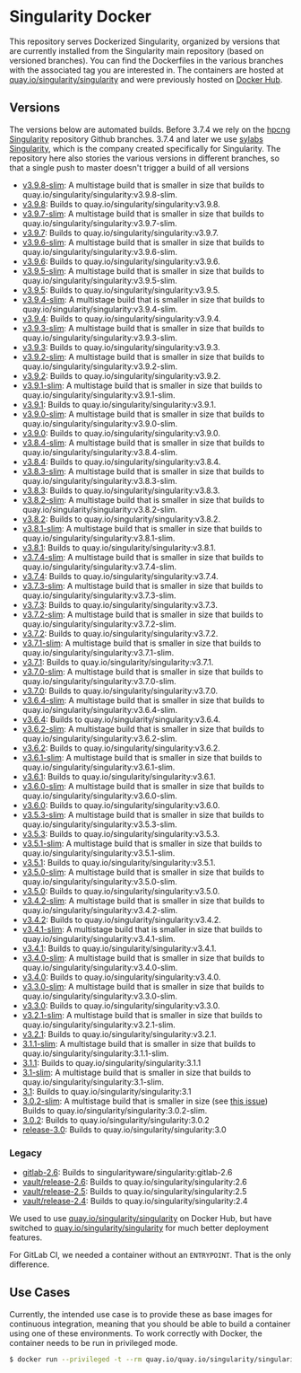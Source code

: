 # Singularity Docker

This repository serves Dockerized Singularity, organized by versions that
are currently installed from the Singularity main repository (based on
versioned branches). You can find the Dockerfiles in the various branches with
the associated tag you are interested in. The containers are hosted at 
[quay.io/singularity/singularity](https://quay.io/repository/singularity/singularity?tab=tags)
and were previously hosted on [Docker Hub](https://hub.docker.com/r/singularityware/singularity).

## Versions

The versions below are automated builds. Before 3.7.4 we rely on the [hpcng Singularity](https://github.com/hpcng/singularity)
repository Github branches. 3.7.4 and later we use [sylabs Singularity](https://github.com/sylabs/singularity), which
is the company created specifically for Singularity.
The repository here also stories the various versions in different branches, so that a single push to master doesn't trigger a build of all versions

 - [v3.9.8-slim](https://github.com/singularityhub/singularity-docker/tree/v3.9.8-slim): A multistage build that is smaller in size that builds to quay.io/singularity/singularity:v3.9.8-slim.
 - [v3.9.8](https://github.com/singularityhub/singularity-docker/tree/v3.9.8): Builds to quay.io/singularity/singularity:v3.9.8.
 - [v3.9.7-slim](https://github.com/singularityhub/singularity-docker/tree/v3.9.7-slim): A multistage build that is smaller in size that builds to quay.io/singularity/singularity:v3.9.7-slim.
 - [v3.9.7](https://github.com/singularityhub/singularity-docker/tree/v3.9.7): Builds to quay.io/singularity/singularity:v3.9.7.
 - [v3.9.6-slim](https://github.com/singularityhub/singularity-docker/tree/v3.9.6-slim): A multistage build that is smaller in size that builds to quay.io/singularity/singularity:v3.9.6-slim.
 - [v3.9.6](https://github.com/singularityhub/singularity-docker/tree/v3.9.6): Builds to quay.io/singularity/singularity:v3.9.6.
 - [v3.9.5-slim](https://github.com/singularityhub/singularity-docker/tree/v3.9.5-slim): A multistage build that is smaller in size that builds to quay.io/singularity/singularity:v3.9.5-slim.
 - [v3.9.5](https://github.com/singularityhub/singularity-docker/tree/v3.9.5): Builds to quay.io/singularity/singularity:v3.9.5.
 - [v3.9.4-slim](https://github.com/singularityhub/singularity-docker/tree/v3.9.4-slim): A multistage build that is smaller in size that builds to quay.io/singularity/singularity:v3.9.4-slim.
 - [v3.9.4](https://github.com/singularityhub/singularity-docker/tree/v3.9.4): Builds to quay.io/singularity/singularity:v3.9.4.
 - [v3.9.3-slim](https://github.com/singularityhub/singularity-docker/tree/v3.9.3-slim): A multistage build that is smaller in size that builds to quay.io/singularity/singularity:v3.9.3-slim.
 - [v3.9.3](https://github.com/singularityhub/singularity-docker/tree/v3.9.3): Builds to quay.io/singularity/singularity:v3.9.3.
 - [v3.9.2-slim](https://github.com/singularityhub/singularity-docker/tree/v3.9.2-slim): A multistage build that is smaller in size that builds to quay.io/singularity/singularity:v3.9.2-slim.
 - [v3.9.2](https://github.com/singularityhub/singularity-docker/tree/v3.9.2): Builds to quay.io/singularity/singularity:v3.9.2.
 - [v3.9.1-slim](https://github.com/singularityhub/singularity-docker/tree/v3.9.1-slim): A multistage build that is smaller in size that builds to quay.io/singularity/singularity:v3.9.1-slim.
 - [v3.9.1](https://github.com/singularityhub/singularity-docker/tree/v3.9.1): Builds to quay.io/singularity/singularity:v3.9.1.
 - [v3.9.0-slim](https://github.com/singularityhub/singularity-docker/tree/v3.9.0-slim): A multistage build that is smaller in size that builds to quay.io/singularity/singularity:v3.9.0-slim.
 - [v3.9.0](https://github.com/singularityhub/singularity-docker/tree/v3.9.0): Builds to quay.io/singularity/singularity:v3.9.0.
 - [v3.8.4-slim](https://github.com/singularityhub/singularity-docker/tree/v3.8.4-slim): A multistage build that is smaller in size that builds to quay.io/singularity/singularity:v3.8.4-slim.
 - [v3.8.4](https://github.com/singularityhub/singularity-docker/tree/v3.8.3): Builds to quay.io/singularity/singularity:v3.8.4.
 - [v3.8.3-slim](https://github.com/singularityhub/singularity-docker/tree/v3.8.3-slim): A multistage build that is smaller in size that builds to quay.io/singularity/singularity:v3.8.3-slim.
 - [v3.8.3](https://github.com/singularityhub/singularity-docker/tree/v3.8.3): Builds to quay.io/singularity/singularity:v3.8.3.
 - [v3.8.2-slim](https://github.com/singularityhub/singularity-docker/tree/v3.8.2-slim): A multistage build that is smaller in size that builds to quay.io/singularity/singularity:v3.8.2-slim.
 - [v3.8.2](https://github.com/singularityhub/singularity-docker/tree/v3.8.2): Builds to quay.io/singularity/singularity:v3.8.2.
 - [v3.8.1-slim](https://github.com/singularityhub/singularity-docker/tree/v3.8.1-slim): A multistage build that is smaller in size that builds to quay.io/singularity/singularity:v3.8.1-slim.
 - [v3.8.1](https://github.com/singularityhub/singularity-docker/tree/v3.8.1): Builds to quay.io/singularity/singularity:v3.8.1.
 - [v3.7.4-slim](https://github.com/singularityhub/singularity-docker/tree/v3.7.4-slim): A multistage build that is smaller in size that builds to quay.io/singularity/singularity:v3.7.4-slim.
 - [v3.7.4](https://github.com/singularityhub/singularity-docker/tree/v3.7.4): Builds to quay.io/singularity/singularity:v3.7.4.
 - [v3.7.3-slim](https://github.com/singularityhub/singularity-docker/tree/v3.7.3-slim): A multistage build that is smaller in size that builds to quay.io/singularity/singularity:v3.7.3-slim.
 - [v3.7.3](https://github.com/singularityhub/singularity-docker/tree/v3.7.3): Builds to quay.io/singularity/singularity:v3.7.3.
 - [v3.7.2-slim](https://github.com/singularityhub/singularity-docker/tree/v3.7.2-slim): A multistage build that is smaller in size that builds to quay.io/singularity/singularity:v3.7.2-slim.
 - [v3.7.2](https://github.com/singularityhub/singularity-docker/tree/v3.7.2): Builds to quay.io/singularity/singularity:v3.7.2.
 - [v3.7.1-slim](https://github.com/singularityhub/singularity-docker/tree/v3.7.1-slim): A multistage build that is smaller in size that builds to quay.io/singularity/singularity:v3.7.1-slim.
 - [v3.7.1](https://github.com/singularityhub/singularity-docker/tree/v3.7.1): Builds to quay.io/singularity/singularity:v3.7.1.
 - [v3.7.0-slim](https://github.com/singularityhub/singularity-docker/tree/v3.7.0-slim): A multistage build that is smaller in size that builds to quay.io/singularity/singularity:v3.7.0-slim.
 - [v3.7.0](https://github.com/singularityhub/singularity-docker/tree/v3.7.0): Builds to quay.io/singularity/singularity:v3.7.0.
 - [v3.6.4-slim](https://github.com/singularityhub/singularity-docker/tree/v3.6.4-slim): A multistage build that is smaller in size that builds to quay.io/singularity/singularity:v3.6.4-slim.
 - [v3.6.4](https://github.com/singularityhub/singularity-docker/tree/v3.6.4): Builds to quay.io/singularity/singularity:v3.6.4.
 - [v3.6.2-slim](https://github.com/singularityhub/singularity-docker/tree/v3.6.2-slim): A multistage build that is smaller in size that builds to quay.io/singularity/singularity:v3.6.2-slim.
 - [v3.6.2](https://github.com/singularityhub/singularity-docker/tree/v3.6.2): Builds to quay.io/singularity/singularity:v3.6.2.
 - [v3.6.1-slim](https://github.com/singularityhub/singularity-docker/tree/v3.6.1-slim): A multistage build that is smaller in size that builds to quay.io/singularity/singularity:v3.6.1-slim.
 - [v3.6.1](https://github.com/singularityhub/singularity-docker/tree/v3.6.1): Builds to quay.io/singularity/singularity:v3.6.1.
 - [v3.6.0-slim](https://github.com/singularityhub/singularity-docker/tree/v3.6.0-slim): A multistage build that is smaller in size that builds to quay.io/singularity/singularity:v3.6.0-slim.
 - [v3.6.0](https://github.com/singularityhub/singularity-docker/tree/v3.6.0): Builds to quay.io/singularity/singularity:v3.6.0.
 - [v3.5.3-slim](https://github.com/singularityhub/singularity-docker/tree/v3.5.3-slim): A multistage build that is smaller in size that builds to quay.io/singularity/singularity:v3.5.3-slim.
 - [v3.5.3](https://github.com/singularityhub/singularity-docker/tree/v3.5.1): Builds to quay.io/singularity/singularity:v3.5.3.
 - [v3.5.1-slim](https://github.com/singularityhub/singularity-docker/tree/v3.5.1-slim): A multistage build that is smaller in size that builds to quay.io/singularity/singularity:v3.5.1-slim.
 - [v3.5.1](https://github.com/singularityhub/singularity-docker/tree/v3.5.1): Builds to quay.io/singularity/singularity:v3.5.1.
 - [v3.5.0-slim](https://github.com/singularityhub/singularity-docker/tree/v3.5.0-slim): A multistage build that is smaller in size that builds to quay.io/singularity/singularity:v3.5.0-slim.
 - [v3.5.0](https://github.com/singularityhub/singularity-docker/tree/v3.5.0): Builds to quay.io/singularity/singularity:v3.5.0.
 - [v3.4.2-slim](https://github.com/singularityhub/singularity-docker/tree/v3.4.2-slim): A multistage build that is smaller in size that builds to quay.io/singularity/singularity:v3.4.2-slim.
 - [v3.4.2](https://github.com/singularityhub/singularity-docker/tree/v3.4.2): Builds to quay.io/singularity/singularity:v3.4.2.
 - [v3.4.1-slim](https://github.com/singularityhub/singularity-docker/tree/v3.4.1-slim): A multistage build that is smaller in size that builds to quay.io/singularity/singularity:v3.4.1-slim.
 - [v3.4.1](https://github.com/singularityhub/singularity-docker/tree/v3.4.1): Builds to quay.io/singularity/singularity:v3.4.1.
 - [v3.4.0-slim](https://github.com/singularityhub/singularity-docker/tree/v3.4.0-slim): A multistage build that is smaller in size that builds to quay.io/singularity/singularity:v3.4.0-slim.
 - [v3.4.0](https://github.com/singularityhub/singularity-docker/tree/v3.4.0): Builds to quay.io/singularity/singularity:v3.4.0.
 - [v3.3.0-slim](https://github.com/singularityhub/singularity-docker/tree/3.3.0-slim): A multistage build that is smaller in size that builds to quay.io/singularity/singularity:v3.3.0-slim.
 - [v3.3.0](https://github.com/singularityhub/singularity-docker/tree/3.3.0): Builds to quay.io/singularity/singularity:v3.3.0.
 - [v3.2.1-slim](https://github.com/singularityhub/singularity-docker/tree/v3.2.1-slim): A multistage build that is smaller in size that builds to quay.io/singularity/singularity:v3.2.1-slim.
 - [v3.2.1](https://github.com/singularityhub/singularity-docker/tree/v3.2.1): Builds to quay.io/singularity/singularity:v3.2.1.
 - [3.1.1-slim](https://github.com/singularityhub/singularity-docker/tree/3.1.1-slim): A multistage build that is smaller in size that builds to quay.io/singularity/singularity:3.1.1-slim.
 - [3.1.1](https://github.com/singularityhub/singularity-docker/tree/3.1.1): Builds to quay.io/singularity/singularity:3.1.1
 - [3.1-slim](https://github.com/singularityhub/singularity-docker/tree/3.1-slim): A multistage build that is smaller in size that builds to quay.io/singularity/singularity:3.1-slim.
 - [3.1](https://github.com/singularityhub/singularity-docker/tree/3.1): Builds to quay.io/singularity/singularity:3.1
 - [3.0.2-slim](https://github.com/singularityhub/singularity-docker/tree/3.0.2-slim): A multistage build that is smaller in size (see [this issue](https://github.com/singularityhub/singularity-docker/issues/2)) Builds to quay.io/singularity/singularity:3.0.2-slim.
 - [3.0.2](https://github.com/singularityhub/singularity-docker/tree/3.0.2): Builds to quay.io/singularity/singularity:3.0.2
 - [release-3.0](https://github.com/singularityhub/singularity-docker/tree/3.0): Builds to quay.io/singularity/singularity:3.0

### Legacy

 - [gitlab-2.6](https://github.com/singularityhub/singularity-docker/tree/gitlab-2.6): Builds to singularityware/singularity:gitlab-2.6
 - [vault/release-2.6](https://github.com/singularityhub/singularity-docker/tree/2.6): Builds to quay.io/singularity/singularity:2.6
 - [vault/release-2.5](https://github.com/singularityhub/singularity-docker/tree/2.5): Builds to quay.io/singularity/singularity:2.5
 - [vault/release-2.4](https://github.com/singularityhub/singularity-docker/tree/2.4): Builds to quay.io/singularity/singularity:2.4

We used to use [quay.io/singularity/singularity](https://hub.docker.com/r/quay.io/singularity/singularity/) on Docker Hub, but have
switched to [quay.io/singularity/singularity](https://quay.io/repository/singularity/singularity) for much better deployment features.

For GitLab CI, we needed a container without an `ENTRYPOINT`. That is the only difference.

## Use Cases

Currently, the intended use case is to provide these as base images for continuous
integration, meaning that you should be able to build a container using one of
these environments. To work correctly with Docker, the container needs to be run
in privileged mode.

```bash
$ docker run --privileged -t --rm quay.io/quay.io/singularity/singularity
```

